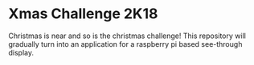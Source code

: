 # Xmas Challenge 2K18

Christmas is near and so is the christmas challenge! This repository will
gradually turn into an application for a raspberry pi based see-through display.
